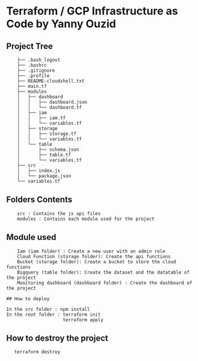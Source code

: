 # Terraform / GCP Infrastructure as Code by Yanny Ouzid

## Project Tree
```
    ├── .bash_logout
    ├── .bashrc
    ├── .gitignore
    ├── .profile
    ├── README-cloudshell.txt
    ├── main.tf
    ├── modules
    │   ├── dashboard
    │   │   ├── dashboard.json
    │   │   └── dashboard.tf
    │   ├── iam
    │   │   ├── iam.tf
    │   │   └── variables.tf
    │   ├── storage
    │   │   ├── storage.tf
    │   │   └── variables.tf
    │   └── table
    │       ├── schema.json
    │       ├── table.tf
    │       └── variables.tf
    ├── src
    │   ├── index.js
    │   └── package.json
    └── variables.tf
```

## Folders Contents
```
    src : Contains the js api files
    modules : Contains each module used for the project
```
## Module used
```
    Iam (iam folder) : Create a new user with an admin role
    Cloud Function (storage folder): Create the api functions
    Bucket (storage folder): Create a bucket to store the cloud functions
    Bigquery (table folder): Create the dataset and the datatable of the project
    Monitoring dashboard (dashboard folder) : Create the dashboard of the project

## How to deploy
```
    In the src folder : npm install
    In the root folder : terraform init
                         terraform apply

## How to destroy the project
```
   terraform destroy

    
```


